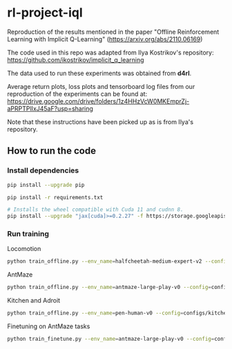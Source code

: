 # rl-project-iql
Reproduction of the results mentioned in the paper "Offline Reinforcement Learning with Implicit Q-Learning" (https://arxiv.org/abs/2110.06169)

The code used in this repo was adapted from Ilya Kostrikov's repository: https://github.com/ikostrikov/implicit_q_learning

The data used to run these experiments was obtained from **d4rl**.

Average return plots, loss plots and tensorboard log files from our reproduction of the experiments can be found at: https://drive.google.com/drive/folders/1z4HHzVcW0MKEmprZj-aPRPTPlIxJ45aF?usp=sharing


Note that these instructions have been picked up as is from Ilya's repository.
## How to run the code 

### Install dependencies

```bash
pip install --upgrade pip

pip install -r requirements.txt

# Installs the wheel compatible with Cuda 11 and cudnn 8.
pip install --upgrade "jax[cuda]>=0.2.27" -f https://storage.googleapis.com/jax-releases/jax_releases.html
```

### Run training

Locomotion
```bash
python train_offline.py --env_name=halfcheetah-medium-expert-v2 --config=configs/mujoco_config.py
```

AntMaze
```bash
python train_offline.py --env_name=antmaze-large-play-v0 --config=configs/antmaze_config.py --eval_episodes=100 --eval_interval=100000
```

Kitchen and Adroit
```bash
python train_offline.py --env_name=pen-human-v0 --config=configs/kitchen_config.py
```

Finetuning on AntMaze tasks
```bash
python train_finetune.py --env_name=antmaze-large-play-v0 --config=configs/antmaze_finetune_config.py --eval_episodes=100 --eval_interval=100000 --replay_buffer_size 2000000
```